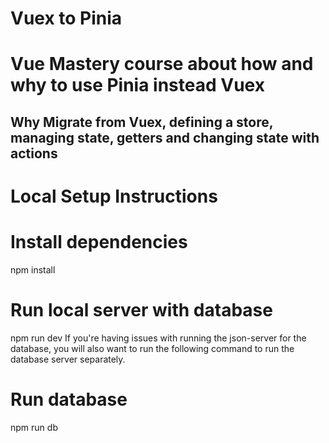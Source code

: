 # Vuex to Pinia
# Vue Mastery course about how and why to use Pinia instead Vuex

## Why Migrate from Vuex, defining a store, managing state, getters and changing state with actions

# Local Setup Instructions
# Install dependencies
npm install

# Run local server with database
npm run dev
If you're having issues with running the json-server for the database, you will also want to run the following command to run the database server separately.

# Run database
npm run db
